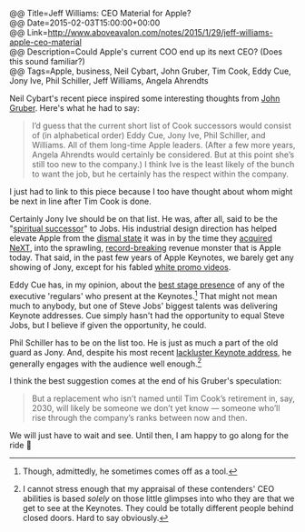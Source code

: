 @@ Title=Jeff Williams: CEO Material for Apple?  
@@ Date=2015-02-03T15:00:00+00:00  
@@ Link=http://www.aboveavalon.com/notes/2015/1/29/jeff-williams-apple-ceo-material  
@@ Description=Could Apple's current COO end up its next CEO? (Does this sound familiar?)  
@@ Tags=Apple, business, Neil Cybart, John Gruber, Tim Cook, Eddy Cue, Jony Ive, Phil Schiller, Jeff Williams, Angela Ahrendts  

Neil Cybart's recent piece inspired some interesting thoughts from [John Gruber][daringfireball]. Here's what he had to say:
>I’d guess that the current short list of Cook successors would consist of (in alphabetical order) Eddy Cue, Jony Ive, Phil Schiller, and Williams. All of them long-time Apple leaders. (After a few more years, Angela Ahrendts would certainly be considered. But at this point she’s still too new to the company.) I think Ive is the least likely of the bunch to want the job, but he certainly has the respect within the company.

I just had to link to this piece because I too have thought about whom might be next in line after Tim Cook is done. 

Certainly Jony Ive should be on that list. He was, after all, said to be the "[spiritual successor][macrumors]" to Jobs. His industrial design direction has helped elevate Apple from the [dismal state][cnet] it was in by the time they [acquired NeXT][cnet 2], into the sprawling, [record-breaking][apple] revenue monster that is Apple today. That said, in the past few years of Apple Keynotes, we barely get any showing of Jony, except for his fabled [white promo videos][youtube].

Eddy Cue has, in my opinion, about the [best stage presence][youtube 2] of any of the executive 'regulars' who present at the Keynotes.[^k] That might not mean much to anybody, but one of Steve Jobs' biggest talents was delivering Keynote addresses. Cue simply hasn't had the opportunity to equal Steve Jobs, but I believe if given the opportunity, he could.

Phil Schiller has to be on the list too. He is just as much a part of the old guard as Jony. And, despite his most recent [lackluster Keynote address][youtube 3], he generally engages with the audience well enough.[^e]

I think the best suggestion comes at the end of his Gruber's speculation:
>But a replacement who isn’t named until Tim Cook’s retirement in, say, 2030, will likely be someone we don’t yet know — someone who’ll rise through the company’s ranks between now and then.

We will just have to wait and see. Until then, I am happy to go along for the ride 

[^k]: Though, admittedly, he sometimes comes off as a tool.
[^e]: I cannot stress enough that my appraisal of these contenders' CEO abilities is based *solely* on those little glimpses into who they are that we get to see at the Keynotes. They could be totally different people behind closed doors. Hard to say obviously. 

[apple]: https://www.apple.com/pr/library/2015/01/27Apple-Reports-Record-First-Quarter-Results.html
[cnet]: http://news.cnet.com/Dell-Apple-should-close-shop/2100-1001_3-203937.html
[cnet 2]: http://news.cnet.com/Apple-acquires-Next%2C-Jobs/2100-1001_3-256914.html
[daringfireball]: http://daringfireball.net/2015/01/jeff_williams_apple_executives
[macrumors]: http://www.macrumors.com/2012/11/05/jony-ive-is-now-playing-the-steve-jobs-role/
[youtube]: https://www.youtube.com/watch?v=9e4HKc0VnY0
[youtube 2]: https://www.youtube.com/watch?v=oHN673Vi9eo
[youtube 3]: https://www.youtube.com/watch?v=OD9ZQ9WylRM#t=2102